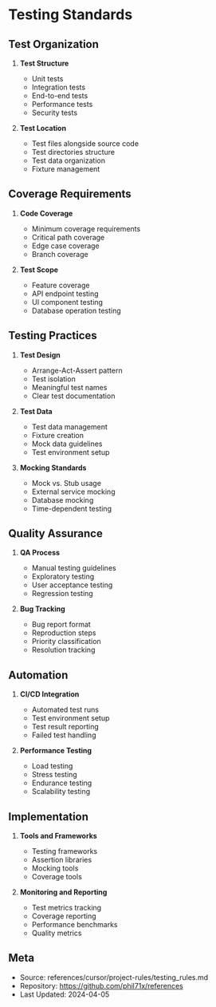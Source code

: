 # Testing Standards

## Test Organization

1. **Test Structure**
   - Unit tests
   - Integration tests
   - End-to-end tests
   - Performance tests
   - Security tests

2. **Test Location**
   - Test files alongside source code
   - Test directories structure
   - Test data organization
   - Fixture management

## Coverage Requirements

1. **Code Coverage**
   - Minimum coverage requirements
   - Critical path coverage
   - Edge case coverage
   - Branch coverage

2. **Test Scope**
   - Feature coverage
   - API endpoint testing
   - UI component testing
   - Database operation testing

## Testing Practices

1. **Test Design**
   - Arrange-Act-Assert pattern
   - Test isolation
   - Meaningful test names
   - Clear test documentation

2. **Test Data**
   - Test data management
   - Fixture creation
   - Mock data guidelines
   - Test environment setup

3. **Mocking Standards**
   - Mock vs. Stub usage
   - External service mocking
   - Database mocking
   - Time-dependent testing

## Quality Assurance

1. **QA Process**
   - Manual testing guidelines
   - Exploratory testing
   - User acceptance testing
   - Regression testing

2. **Bug Tracking**
   - Bug report format
   - Reproduction steps
   - Priority classification
   - Resolution tracking

## Automation

1. **CI/CD Integration**
   - Automated test runs
   - Test environment setup
   - Test result reporting
   - Failed test handling

2. **Performance Testing**
   - Load testing
   - Stress testing
   - Endurance testing
   - Scalability testing

## Implementation

1. **Tools and Frameworks**
   - Testing frameworks
   - Assertion libraries
   - Mocking tools
   - Coverage tools

2. **Monitoring and Reporting**
   - Test metrics tracking
   - Coverage reporting
   - Performance benchmarks
   - Quality metrics

## Meta
- Source: references/cursor/project-rules/testing_rules.md
- Repository: https://github.com/phil71x/references
- Last Updated: 2024-04-05 